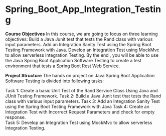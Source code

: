 ﻿# Spring_Boot_App_Integration_Testing
**Course Objectives**
In this course, we are going to focus on three learning objectives:
Build a Java Junit test that tests the Rand class with various input parameters.
Add an Integration Sanity Test using the Spring Boot Testing Framework with Java.
Develop an Integration Test using MockMvc to allow serverless Integration Testing.
By the end , you will be able to use the Java Spring Boot Application Software Testing to create a test environment that tests a Spring Boot Rest Web Service.



**Project Structure**
The hands on project on Java Spring Boot Application Software Testing is divided into following tasks:

Task 1: Create a basic Unit Test of the Rand Service Class Using Java and JUnit Testing Framework.
Task 2: Build a Java Junit test that tests the Rand class with various input parameters.
Task 3: Add an Integration Sanity Test using the Spring Boot Testing Framework with Java
Task 4: Create an Integration Test with Incorrect Request Parameters and check for empty response. 	
Task 5: Develop an Integration Test using MockMvc to allow serverless Integration Testing.
